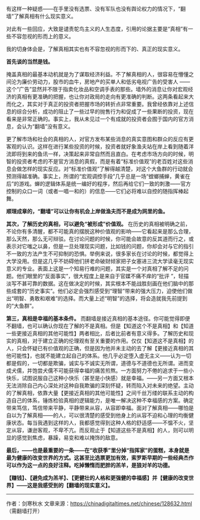 有这样一种疑惑——在手里没有选票、没有军队也没有舆论权力的情况下，“翻墙”了解真相有什么现实意义。

对此有一些回应，大致是谴责鸵鸟主义的人生态度，引用的论据主要是“真相”有一些不容忽视的形而上的意义。

我的切身体会是，了解真相其实也有不容忽视的形而下的、真正的现实意义。

**首先谈的当然是钱。**

掩盖真相的最基本动机就是为了谋取经济利益。不了解真相的人，很容易在懵懂之间沦为廉价劳动力，股市的血牛，房地产的买单人和低劣电视广告的受害人 ——这个“广告”显然并不限于指卖化妆品和空调手表的那些。墙外的消息让你对宏观经济的真相有更准确的把握，也让你对政局的走向有更准确的判断。这两条看起来大而化之，其实对于真正的投资者把握市场的转折点非常重要。我曾经依靠对上述信息的综合分析，成功的阻止了一些过早的抛售行为和促成了一些果断的投资，现在看来是非常正确的。事实上，我从未见过一个有成就的投资者会囿于国内的官方消息，会认为“翻墙”没有意义。

更了解市场和社会的真相的人，对官方发布某些消息的真实意图和群众的反应有更客观的认识。这样在进行某些投资的时候，投资者就好象渔夫站在岸上看到随着洋流即将到来的鱼讯一样，决策起来非常自然而且直白。在考虑市场方向的时候，明智的投资者考虑的不是官方消息的真假，而是有着“标准价值观”的老百姓对这些消息会做怎样的现实反应。对“标准价值观”了解得越清楚，对这个大鱼群的行动就会预测得越准确。事实上，所谓的“宏观调控手段”几乎总是一场“螳螂捕蝉，黄雀在后”的游戏。蝉的逻辑体系是统一编好的程序，然后再给它们一致的刺激——官方控制的众口一词（或者一唱一和的）的信息——它们必将难以自控的随指挥棒起舞。

**顺理成章的，“翻墙”可以让你有机会上岸做渔夫而不是成为网里的鱼。**

**其次，了解历史的真相，可以避免“被形成”价值观。** 在历史的真相被明确之前，不论你有多清醒，都不可能真的摆脱这种价值观的影响——它看起来是那么合理，那么天然，那么无可辩驳。在讨论问题的时候，你可能会故意的反其道而行之，或表示对它嗤之以鼻，但是一旦处理现实问题，比如钱的问题，你却会对与它的指引不一致的方法产生不可抑制的恐惧。举例来说，很多家长在讨论的时候，都觉得上大学没用。但是这几乎不妨碍他们拼老命破财倾家把子女塞进三流大学读毫无现实意义的专业。表面上这是一个知易行难的问题，其实是一个对真相了解不足的问题。他们眼里的“反面事实”，很大程度上是来自于官媒不痛不痒的“批评 ”，轻描淡写不甚可靠的数据。这在做决定的时候，其实根本不能战胜刻画在他们脑中的那些成套的“历史事实”。他们必定会强烈感受到“理智”带来的强大压力，迫使他们做出“明智、勇敢和艰难”的选择。而大量上述“明智”的选择，将会造就我先前提到的“大鱼群”。

**第三，真相是幸福的基本条件。** 而翻墙是接近真相的基本途径。你可能觉得即便不翻墙，也可以确认你现在了解的不是真相。但是【知道这个不是真相】和【知道一些更接近真相的其他可能性】两者相比，后者比前者有意义得多。了解历史和现实的真相，对于建立正确的伦理观有至关重要的作用。仅仅【知道这不是真相】的人，只会怀疑已有价值观的正确，但是因为他并未主动的去了解【更接近真相的其他可能性】，也就不能建立起自己的体系。他几乎必定堕入虚无主义——认为一切都是假的，一切都是欺骗，诚实与不诚实无所谓，道德与不道德也无所谓。进而变成犬儒，并饱尝犬儒不可能获得幸福的痛苦煎熬。一方面努力不倦的追求于一些小快乐，试图说服自己这种小快乐（甚至是小快感）就是幸福。——另一方面又根本无法消除自己内心深处对这种自我欺骗的深刻怀疑，转而陷入对未来的绝望。主动的了解真相，依靠大量【更接近真相的其他可能性】之间千丝万缕的联系主动的构造自己的体系，锤炼检验真相的逻辑能力，是唯一解决这种不幸福感的方案。确定带来笃信，笃信带来平静，平静带来从容，从容即幸福。面对了解真相——哪怕是自以为了解真相——的人，可以很清楚的感受到他身上的从容不迫和心理的均衡健康状态。每当我遇到这样的人，我都感觉得到这种人格的舒适感——不愠不火，坚定从容，谦逊客观，不卑不亢。而反观止于【知道这些不是真相】的人，则可以明显的感觉到焦虑，暴躁，易变和难以掩饰的敌意。

**最后，——也是最重要的一条——在“收获季”里分掉“指挥家”的蛋糕，本身就是最为健康的改变世界的方式。这甚至比选票更加有效，索罗斯早期的一些经典杰作可以作为这一点的良好注释。吃掉懒惰而肥胖的羔羊，是狼对羊的功德。**

**【赚钱】、【避免成为羔羊】、【更健壮的人格和更强健的幸福感】并【健康的改变世界】——这是我感受到的【翻墙的现实意义】。**

***

作者：剑寒秋水 文章来源：https://chinadigitaltimes.net/chinese/128632.html （需翻墙打开）
